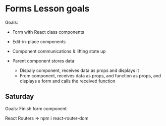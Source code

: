 # Forms Lesson goals

Goals:
- Form with React class components
- Edit-in-place components
- Component communications & lifting state up

- Parent component stores data
    - Dispaly component, receives data as props and displays it
    - From component, receives data as props, and function as props, and displays a form and calls the received function


## Saturday

Goals:
    Finish form component

React Routers
    => npm i react-router-dom

